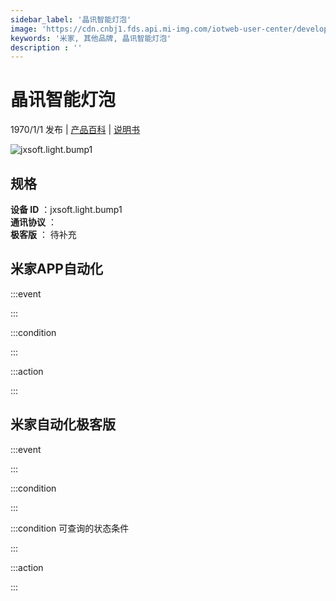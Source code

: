 ```yaml
---
sidebar_label: '晶讯智能灯泡'
image: 'https://cdn.cnbj1.fds.api.mi-img.com/iotweb-user-center/developer_1679047652588uC3RLKoJ.png?GalaxyAccessKeyId=AKVGLQWBOVIRQ3XLEW&Expires=9223372036854775807&Signature=AUkXRRdy1UywIDPt1UQvnnS39SE='
keywords: '米家, 其他品牌, 晶讯智能灯泡'
description : ''
---
```

# 晶讯智能灯泡

1970/1/1 发布 | [产品百科](https://home.mi.com/webapp/content/baike/product/index.html?model=jxsoft.light.bump1/) | [说明书](https://home.mi.com/views/introduction.html?model=jxsoft.light.bump1&region=cn)

![jxsoft.light.bump1](https://cdn.cnbj1.fds.api.mi-img.com/iotweb-user-center/developer_1679047652588uC3RLKoJ.png?GalaxyAccessKeyId=AKVGLQWBOVIRQ3XLEW&Expires=9223372036854775807&Signature=AUkXRRdy1UywIDPt1UQvnnS39SE=)

## 规格  
> 
**设备 ID** ：jxsoft.light.bump1  
**通讯协议** ：  
**极客版**  ： 待补充 


## 米家APP自动化  

:::event  

:::

:::condition  

:::

:::action   

:::

## 米家自动化极客版  

:::event  

:::

:::condition  

:::

:::condition 可查询的状态条件  

:::

:::action  

:::

        
